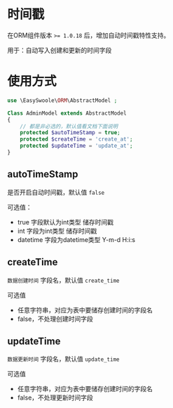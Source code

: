 # 时间戳

在ORM组件版本 `>= 1.0.18` 后，增加自动时间戳特性支持。

用于：自动写入创建和更新的时间字段

# 使用方式

```php
use \EasySwoole\ORM\AbstractModel ;

Class AdminModel extends AbstractModel
{
    // 都是非必选的，默认值看文档下面说明
    protected $autoTimeStamp = true;
    protected $createTime = 'create_at';
    protected $updateTime = 'update_at';
}
```


## autoTimeStamp

是否开启自动时间戳，默认值 `false`

可选值： 

- true 字段默认为int类型 储存时间戳
- int  字段为int类型 储存时间戳
- datetime  字段为datetime类型  Y-m-d H:i:s

## createTime

`数据创建时间` 字段名，默认值 `create_time` 

可选值

- 任意字符串，对应为表中要储存创建时间的字段名
- false，不处理创建时间字段


## updateTime

`数据更新时间` 字段名，默认值 `update_time` 

可选值

- 任意字符串，对应为表中要储存创建时间的字段名
- false，不处理更新时间字段
